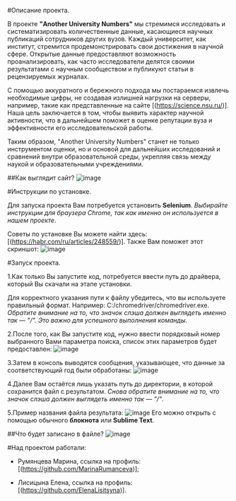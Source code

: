 #Описание проекта.

В проекте **"Another University Numbers"** мы стремимся исследовать и систематизировать количественные данные, касающиеся научных публикаций сотрудников других вузов. Каждый университет, как институт, стремится продемонстрировать свои достижения в научной сфере. Открытые данные предоставляют возможность проанализировать, как часто исследователи делятся своими результатами с научным сообществом и публикуют статьи в рецензируемых журналах.

С помощью аккуратного и бережного подхода мы постараемся извлечь необходимые цифры, не создавая излишней нагрузки на серверы, например, такие как представленные на сайте [(https://science.nsu.ru/)]. Наша цель заключается в том, чтобы выявить характер научной активности, что в дальнейшем поможет в оценке репутации вуза и эффективности его исследовательской работы. 

Таким образом, "Another University Numbers" станет не только инструментом оценки, но и основой для дальнейших исследований и сравнений внутри образовательной среды, укрепляя связь между наукой и образовательными учреждениями.

##Как выглядит сайт?
![image](https://github.com/user-attachments/assets/b24e4843-0e55-42ea-bbdb-b8c582fcfb59)

#Инструкции по установке.

Для запуска проекта Вам потребуется установить **Selenium**. *Выбирайте инструкции для браузера Chrome, так как именно он используется в нашем проекте*. 

Советы по установке Вы можете найти здесь: [(https://habr.com/ru/articles/248559/)]. Также Вам поможет этот скриншот: ![image](https://github.com/user-attachments/assets/4178846b-055a-4906-837c-45df2ce36392)

#Запуск проекта.

1.Как только Вы запустите код, потребуется ввести путь до драйвера, который Вы скачали на этапе установки.

  Для корректного указания пути к файлу убедитесь, что вы используете правильный формат. Например: C:/chromedriver/chromedriver.exe. *Обратите внимание на то, что значок слэша должен выглядеть именно так — "/". Это важно для успешного выполнения команды*. 

2.После того, как Вы запустите код, нужно ввести порядковый номер выбранного Вами параметра поиска, список этих параметров будет предоставлен: ![image](https://github.com/user-attachments/assets/68ec4723-463c-43c9-8abc-afdd055e317d)

3.Затем в консоль выводятся сообщения, указывающее, что данные за соответствующий год были обработаны: ![image](https://github.com/user-attachments/assets/870b5dc4-1a46-4a70-973b-513229d5244a)

4.Далее Вам остаётся лишь указать путь до директории, в которой сохранится файл с результатом. *Снова обратите внимание на то, что значок слэша должен выглядеть именно так — "/"*. 

5.Пример названия файла результата: ![image](https://github.com/user-attachments/assets/3fb87bab-b8d4-475d-b951-7872314ffe68) Его можно открыть с помощью обычного **блокнота** или **Sublime Text**.

##Что будет записано в файле?
![image](https://github.com/user-attachments/assets/eac54f28-e751-4796-9c3c-79cd2be18eb4)


#Над проектом работали:

+ Румянцева Марина, ссылка на профиль: [(https://github.com/MarinaRumanceva)];

+ Лисицына Елена, ссылка на профиль: [(https://github.com/ElenaLisitsyna)].

